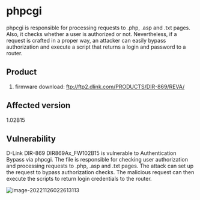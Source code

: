 # phpcgi

phpcgi is responsible for processing requests to .php, .asp and .txt pages. Also, it checks whether a user is authorized or not. Nevertheless, if a request is crafted in a proper way, an attacker can easily bypass authorization and execute a script that returns a login and password to a router.



## Product

1. firmware download:  ftp://ftp2.dlink.com/PRODUCTS/DIR-869/REVA/

## Affected version

1.02B15

## Vulnerability

D-Link DIR-869 DIR869Ax_FW102B15 is vulnerable to Authentication Bypass via phpcgi. The file is responsible for checking user authorization and processing requests to .php, .asp and .txt pages. The attack can set up the request to bypass authorization checks. The malicious request can then execute the scripts to return login credentials to the router.

![image-20221126022613113](C:\Users\Administrator\AppData\Roaming\Typora\typora-user-images\image-20221126022613113.png)
